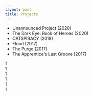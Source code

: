 ```yaml
---
layout: post
title: Projects
---
```


<ul>
	<li>Unannounced Project (2020)</li>
	<li>The Dark Eye: Book of Heroes (2020)</li>
	<li>CATSPIRACY (2018)</li>
	<li>Flood (2017)</li>
	<li>The Purge (2017)</li>
	<li>The Apprentice's Last Groove (2017)</li>
</ul>

<div class="wrapper">
  <div>1</div>
  <div>1</div>
  <div>1</div>
  <div>1</div>
  <div>1</div>
  <div>1</div>
</div>